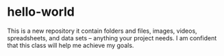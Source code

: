 # hello-world
This is a new repository it contain folders and files, images, videos, spreadsheets, and data sets – anything your project needs.
I am confident that this class will help me achieve my goals.
